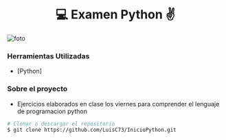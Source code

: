 
<h1 align="center">💻 Examen Python ✌</h1>

![foto](https://i.blogs.es/023f07/python-lenguajes-de-programacion/1366_2000.jpg)


### Herramientas Utilizadas

- [Python]

### Sobre el proyecto

- Ejercicios elaborados en clase los viernes para comprender el lenguaje de programacion python


```bash
# Clonar o descargar el repositorio
$ git clone https://github.com/LuisC73/InicioPython.git


